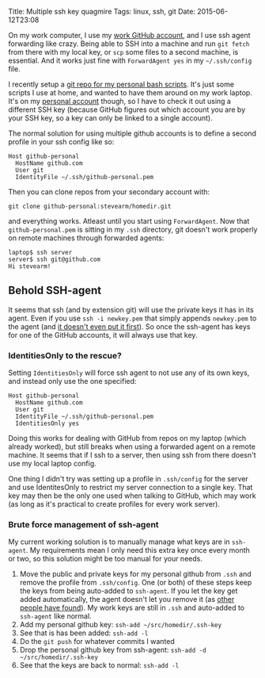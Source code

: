 Title: Multiple ssh key quagmire
Tags: linux, ssh, git
Date: 2015-06-12T23:08

On my work computer, I use my [work GitHub account][github-work], and I use ssh agent forwarding like crazy. Being able to SSH into a machine and run `git fetch` from there with my local key, or `scp` some files to a second machine, is essential. And it works just fine with `ForwardAgent yes` in my `~/.ssh/config` file.

I recently setup a [git repo for my personal bash scripts][homedir]. It's just some scripts I use at home, and wanted to have them around on my work laptop. It's on my [personal account][github-personal] though, so I have to check it out using a different SSH key (because GitHub figures out which account you are by your SSH key, so a key can only be linked to a single account).

The normal solution for using multiple github accounts is to define a second profile in your ssh config like so:

    Host github-personal
      HostName github.com
      User git
      IdentityFile ~/.ssh/github-personal.pem

Then you can clone repos from your secondary account with:

    git clone github-personal:stevearm/homedir.git

and everything works. Atleast until you start using `ForwardAgent`. Now that `github-personal.pem` is sitting in my `.ssh` directory, git doesn't work properly on remote machines through forwarded agents:

    laptop$ ssh server
    server$ ssh git@github.com
    Hi stevearm!

## Behold SSH-agent

It seems that ssh (and by extension git) will use the private keys it has in its agent. Even if you use `ssh -i newkey.pem` that simply appends `newkey.pem` to the agent (and [it doesn't even put it first][ssh-key-order]). So once the ssh-agent has keys for one of the GitHub accounts, it will always use that key.

### IdentitiesOnly to the rescue?

Setting `IdentitiesOnly` will force ssh agent to not use any of its own keys, and instead only use the one specified:

    Host github-personal
      HostName github.com
      User git
      IdentityFile ~/.ssh/github-personal.pem
      IdentitiesOnly yes

Doing this works for dealing with GitHub from repos on my laptop (which already worked), but still breaks when using a forwarded agent on a remote machine. It seems that if I ssh to a server, then using ssh from there doesn't use my local laptop config.

One thing I didn't try was setting up a profile in `.ssh/config` for the server and use IdentitesOnly to restrict my server connection to a single key. That key may then be the only one used when talking to GitHub, which may work (as long as it's practical to create profiles for every work server).

### Brute force management of ssh-agent

My current working solution is to manually manage what keys are in `ssh-agent`. My requirements mean I only need this extra key once every month or two, so this solution might be too manual for your needs.

1. Move the public and private keys for my personal github from `.ssh` and remove the profile from `.ssh/config`. One (or both) of these steps keep the keys from being auto-added to `ssh-agent`. If you let the key get added automatically, the agent doesn't let you remove it (as [other people have found][ssh-key-delete]). My work keys are still in `.ssh` and auto-added to `ssh-agent` like normal.
2. Add my personal github key: `ssh-add ~/src/homedir/.ssh-key`
3. See that is has been added: `ssh-add -l`
4. Do the `git push` for whatever commits I wanted
5. Drop the personal github key from ssh-agent: `ssh-add -d ~/src/homedir/.ssh-key`
6. See that the keys are back to normal: `ssh-add -l`

[github-work]: https://github.com/stephenarmstrong
[github-personal]: https://github.com/stevearm
[homedir]: https://github.com/stevearm/homedir
[ssh-key-order]: http://sealedabstract.com/code/github-ssh-with-multiple-identities-the-slightly-more-definitive-guide/
[ssh-key-delete]: http://stackoverflow.com/questions/25464930/how-to-remove-a-ssh-key
